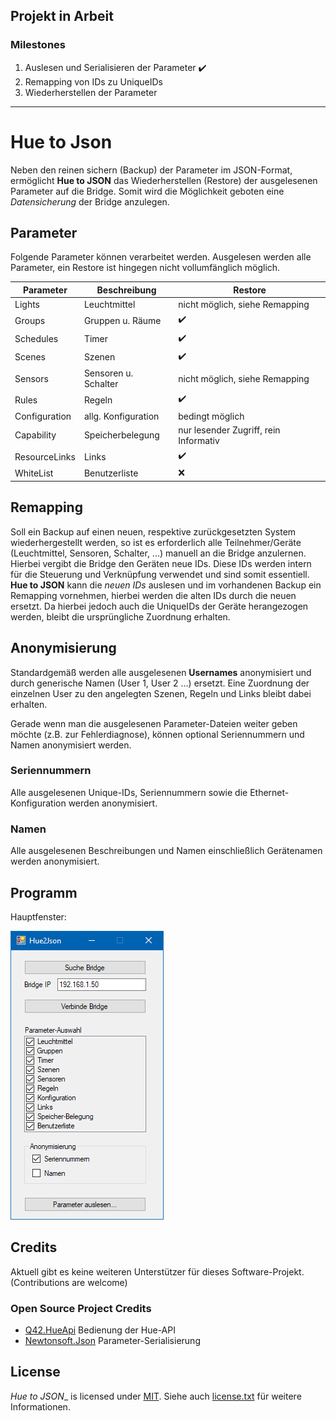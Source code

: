 ## Projekt in Arbeit
### Milestones
1. Auslesen und Serialisieren der Parameter :heavy_check_mark:
2. Remapping von IDs zu UniqueIDs
3. Wiederherstellen der Parameter

---------------------------------------------------------------------

# Hue to Json
Neben den reinen sichern (Backup) der Parameter im JSON-Format, ermöglicht __Hue to JSON__ das Wiederherstellen (Restore) der ausgelesenen Parameter auf die Bridge. Somit wird die Möglichkeit geboten eine *Datensicherung* der Bridge anzulegen.


## Parameter
Folgende Parameter können verarbeitet werden. Ausgelesen werden alle Parameter, ein Restore ist hingegen nicht vollumfänglich möglich.

| Parameter     | Beschreibung         | Restore                               |
| ------------- |----------------------| --------------------------------------|
| Lights        | Leuchtmittel         | nicht möglich, siehe Remapping        |
| Groups        | Gruppen u. Räume     | :heavy_check_mark:                    |
| Schedules     | Timer                | :heavy_check_mark:                    |
| Scenes        | Szenen               | :heavy_check_mark:                    |
| Sensors       | Sensoren u. Schalter | nicht möglich, siehe Remapping        |
| Rules         | Regeln               | :heavy_check_mark:                    |
| Configuration | allg. Konfiguration  | bedingt möglich                       |
| Capability    | Speicherbelegung     | nur lesender Zugriff, rein Informativ |
| ResourceLinks | Links                | :heavy_check_mark:                    |
| WhiteList     | Benutzerliste        | :x:                                   |


## Remapping
Soll ein Backup auf einen neuen, respektive zurückgesetzten System wiederhergestellt werden, so ist es erforderlich alle Teilnehmer/Geräte (Leuchtmittel, Sensoren, Schalter, ...) manuell an die Bridge anzulernen. Hierbei vergibt die Bridge den Geräten neue IDs. Diese IDs werden intern für die Steuerung und Verknüpfung verwendet und sind somit essentiell. __Hue to JSON__ kann die *neuen IDs* auslesen und im vorhandenen Backup ein Remapping vornehmen, hierbei werden die alten IDs durch die neuen ersetzt. Da hierbei jedoch auch die UniqueIDs der Geräte herangezogen werden, bleibt die ursprüngliche Zuordnung erhalten.

## Anonymisierung
Standardgemäß werden alle ausgelesenen __Usernames__ anonymisiert und durch generische Namen (User 1, User 2 ...) ersetzt. Eine Zuordnung der einzelnen User zu den angelegten Szenen, Regeln und Links bleibt dabei erhalten.

Gerade wenn man die ausgelesenen Parameter-Dateien weiter geben möchte (z.B. zur Fehlerdiagnose), können optional Seriennummern und Namen anonymisiert werden.

### Seriennummern
Alle ausgelesenen Unique-IDs, Seriennummern sowie die Ethernet-Konfiguration werden anonymisiert.

### Namen
Alle ausgelesenen Beschreibungen und Namen einschließlich Gerätenamen werden anonymisiert.


## Programm
Hauptfenster:

![MainView 0.2a - Screenshot][MainView_0_2a]

[MainView_0_2a]: docu/img/MainView_0.2a-2.png "MainView 0.2a - Screenshot"


## Credits
Aktuell gibt es keine weiteren Unterstützer für dieses Software-Projekt. (Contributions are welcome)

### Open Source Project Credits

* [Q42.HueApi](https://github.com/Q42/Q42.HueApi) Bedienung der Hue-API
* [Newtonsoft.Json](https://www.newtonsoft.com/json) Parameter-Serialisierung

## License

_Hue to JSON__ is licensed under [MIT](http://www.opensource.org/licenses/mit-license.php "Read more about the MIT license form"). Siehe auch [license.txt](https://github.com/rmmlr/Hue2Json/blob/master/LICENSE.txt) für weitere Informationen.
